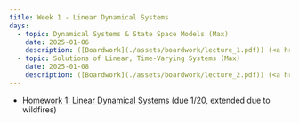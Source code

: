 ```yaml
---
title: Week 1 - Linear Dynamical Systems
days:
  - topic: Dynamical Systems & State Space Models (Max)
    date: 2025-01-06
    description: ([Boardwork](./assets/boardwork/lecture_1.pdf)) (<a href="https://www.youtube.com/watch?v=YXSs-vHmxQU&list=PLU2v_5UVjn7d6-pFEjqvXhI0fE83DfncU&index=1">Video</a>) <br /> Reading - LN 1, 2.1, CD 2.1, 5
  - topic: Solutions of Linear, Time-Varying Systems (Max)
    date: 2025-01-08
    description: ([Boardwork](./assets/boardwork/lecture_2.pdf)) (<a href="https://www.youtube.com/watch?v=jSgKvZF5zMk&list=PLU2v_5UVjn7d6-pFEjqvXhI0fE83DfncU&index=3">Video</a>) <br /> Reading - LN 2.2, CD 2.1
---
```

- [Homework 1: Linear Dynamical Systems](./assets/hw/CDS_131_Homework_1.pdf) (due 1/20, extended due to wildfires)

<a id="Week3"></a>

